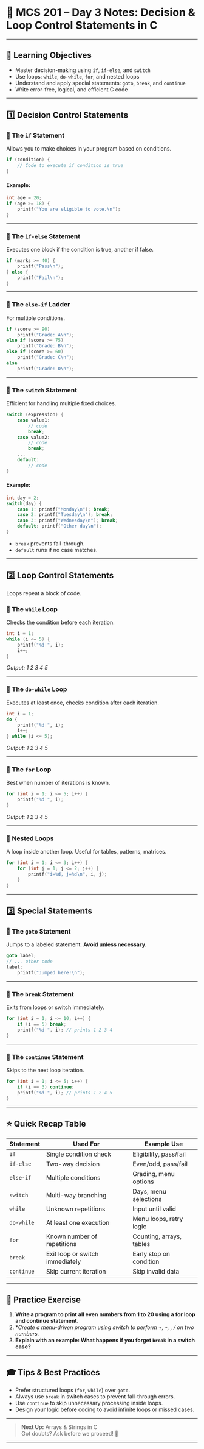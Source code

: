 # 🚦 MCS 201 – Day 3 Notes: Decision & Loop Control Statements in C

---

## 🎯 **Learning Objectives**
- Master decision-making using `if`, `if-else`, and `switch`
- Use loops: `while`, `do-while`, `for`, and nested loops
- Understand and apply special statements: `goto`, `break`, and `continue`
- Write error-free, logical, and efficient C code

---

## 1️⃣ **Decision Control Statements**

### 🔹 The `if` Statement

Allows you to make choices in your program based on conditions.

```c
if (condition) {
    // Code to execute if condition is true
}
```

#### Example:
```c
int age = 20;
if (age >= 18) {
    printf("You are eligible to vote.\n");
}
```

---

### 🔹 The `if-else` Statement

Executes one block if the condition is true, another if false.

```c
if (marks >= 40) {
    printf("Pass\n");
} else {
    printf("Fail\n");
}
```

---

### 🔹 The `else-if` Ladder

For multiple conditions.

```c
if (score >= 90)
    printf("Grade: A\n");
else if (score >= 75)
    printf("Grade: B\n");
else if (score >= 60)
    printf("Grade: C\n");
else
    printf("Grade: D\n");
```

---

### 🔹 The `switch` Statement

Efficient for handling multiple fixed choices.

```c
switch (expression) {
    case value1:
        // code
        break;
    case value2:
        // code
        break;
    ...
    default:
        // code
}
```

#### Example:
```c
int day = 2;
switch(day) {
    case 1: printf("Monday\n"); break;
    case 2: printf("Tuesday\n"); break;
    case 3: printf("Wednesday\n"); break;
    default: printf("Other day\n");
}
```
- `break` prevents fall-through.
- `default` runs if no case matches.

---

## 2️⃣ **Loop Control Statements**

Loops repeat a block of code.

### 🔹 The `while` Loop

Checks the condition before each iteration.

```c
int i = 1;
while (i <= 5) {
    printf("%d ", i);
    i++;
}
```
*Output: 1 2 3 4 5*

---

### 🔹 The `do-while` Loop

Executes at least once, checks condition after each iteration.

```c
int i = 1;
do {
    printf("%d ", i);
    i++;
} while (i <= 5);
```
*Output: 1 2 3 4 5*

---

### 🔹 The `for` Loop

Best when number of iterations is known.

```c
for (int i = 1; i <= 5; i++) {
    printf("%d ", i);
}
```
*Output: 1 2 3 4 5*

---

### 🔹 Nested Loops

A loop inside another loop. Useful for tables, patterns, matrices.

```c
for (int i = 1; i <= 3; i++) {
    for (int j = 1; j <= 2; j++) {
        printf("i=%d, j=%d\n", i, j);
    }
}
```

---

## 3️⃣ **Special Statements**

### 🔹 The `goto` Statement

Jumps to a labeled statement. **Avoid unless necessary**.

```c
goto label;
// ... other code
label:
    printf("Jumped here!\n");
```

---

### 🔹 The `break` Statement

Exits from loops or switch immediately.

```c
for (int i = 1; i <= 10; i++) {
    if (i == 5) break;
    printf("%d ", i); // prints 1 2 3 4
}
```

---

### 🔹 The `continue` Statement

Skips to the next loop iteration.

```c
for (int i = 1; i <= 5; i++) {
    if (i == 3) continue;
    printf("%d ", i); // prints 1 2 4 5
}
```

---

## ⭐ **Quick Recap Table**

| Statement   | Used For                        | Example Use                |
|-------------|---------------------------------|----------------------------|
| `if`        | Single condition check          | Eligibility, pass/fail     |
| `if-else`   | Two-way decision                | Even/odd, pass/fail        |
| `else-if`   | Multiple conditions             | Grading, menu options      |
| `switch`    | Multi-way branching             | Days, menu selections      |
| `while`     | Unknown repetitions             | Input until valid          |
| `do-while`  | At least one execution          | Menu loops, retry logic    |
| `for`       | Known number of repetitions     | Counting, arrays, tables   |
| `break`     | Exit loop or switch immediately | Early stop on condition    |
| `continue`  | Skip current iteration          | Skip invalid data          |

---

## 📝 **Practice Exercise**

1. **Write a program to print all even numbers from 1 to 20 using a for loop and continue statement.**
2. **Create a menu-driven program using switch to perform +, -, *, / on two numbers.**
3. **Explain with an example: What happens if you forget `break` in a switch case?**

---

## 🎓 **Tips & Best Practices**
- Prefer structured loops (`for`, `while`) over `goto`.
- Always use `break` in switch cases to prevent fall-through errors.
- Use `continue` to skip unnecessary processing inside loops.
- Design your logic before coding to avoid infinite loops or missed cases.

---

> **Next Up:** Arrays & Strings in C  
> Got doubts? Ask before we proceed! 🚀

---